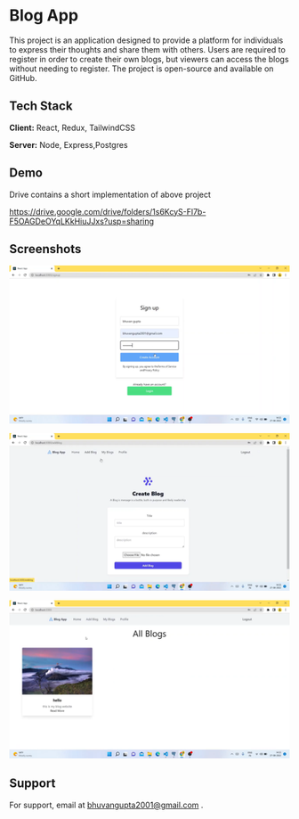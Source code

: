 
# Blog App

This project is an application designed to provide a platform for individuals to express their thoughts and share them with others. Users are required to register in order to create their own blogs, but viewers can access the blogs without needing to register. The project is open-source and available on GitHub.

## Tech Stack

**Client:** React, Redux, TailwindCSS

**Server:** Node, Express,Postgres


## Demo
Drive contains a short implementation of above project


https://drive.google.com/drive/folders/1s6KcyS-Fl7b-F5OAGDeOYqLKkHiuJJxs?usp=sharing


## Screenshots

![App Screenshot](https://github.com/bhuvan10/BlogApp/blob/main/Screenshot%20(7).png)

![App Screenshot](https://github.com/bhuvan10/BlogApp/blob/main/Screenshot%20(8).png)

![App Screenshot](https://github.com/bhuvan10/BlogApp/blob/main/Screenshot%20(9).png)


## Support

For support, email at bhuvangupta2001@gmail.com .

